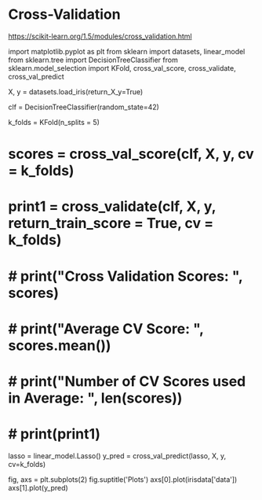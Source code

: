 # Cross-Validation

https://scikit-learn.org/1.5/modules/cross_validation.html

import matplotlib.pyplot as plt
from sklearn import datasets, linear_model
from sklearn.tree import DecisionTreeClassifier
from sklearn.model_selection import KFold, cross_val_score, cross_validate, cross_val_predict

X, y = datasets.load_iris(return_X_y=True)


clf = DecisionTreeClassifier(random_state=42)

k_folds = KFold(n_splits = 5)

# scores = cross_val_score(clf, X, y, cv = k_folds)
# print1 = cross_validate(clf, X, y, return_train_score = True, cv = k_folds)


# # print("Cross Validation Scores: ", scores)
# # print("Average CV Score: ", scores.mean())
# # print("Number of CV Scores used in Average: ", len(scores))
# # print(print1)

lasso = linear_model.Lasso()
y_pred = cross_val_predict(lasso, X, y, cv=k_folds)

fig, axs = plt.subplots(2)
fig.suptitle('Plots')
axs[0].plot(irisdata['data'])
axs[1].plot(y_pred)
